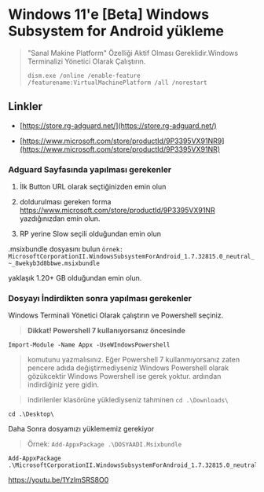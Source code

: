 # Windows 11'e [Beta] Windows Subsystem for Android yükleme

> "Sanal Makine Platform" Özelliği Aktif Olması Gereklidir.Windows Terminalizi Yönetici Olarak Çalıştırın.
> 
> ```
> dism.exe /online /enable-feature /featurename:VirtualMachinePlatform /all /norestart
> ```

## Linkler
- [https://store.rg-adguard.net/](https://store.rg-adguard.net/)

- [https://www.microsoft.com/store/productId/9P3395VX91NR9](https://www.microsoft.com/store/productId/9P3395VX91NR)

### Adguard Sayfasında yapılması gerekenler

1. İlk Button URL olarak seçtiğinizden emin olun

2. doldurulması gereken forma https://www.microsoft.com/store/productId/9P3395VX91NR yazdığınızdan emin olun.

3. RP yerine Slow seçili olduğundan emin olun

.msixbundle dosyasını bulun `örnek: MicrosoftCorporationII.WindowsSubsystemForAndroid_1.7.32815.0_neutral_~_8wekyb3d8bbwe.msixbundle`

yaklaşık 1.20+ GB olduğundan emin olun.


### Dosyayı İndirdikten sonra yapılması gerekenler

Windows Terminali Yönetici Olarak çalıştırın ve Powershell seçiniz.

> __**Dikkat!** Powershell 7 kullanıyorsanız öncesinde__
```
Import-Module -Name Appx -UseWIndowsPowershell 
```
> komutunu yazmalısınız. Eğer Powershell 7 kullanmıyorsanız zaten pencere adıda değiştirmediyseniz Windows Powershell olarak gözükcektir Windows Powershell ise gerek yoktur.
ardından indirdiğiniz yere gidin.


> indirilenler klasörüne yüklediyseniz tahminen `cd .\Downloads\`
```
cd .\Desktop\
```

Daha Sonra dosyamızı yüklememiz gerekiyor
> Örnek: `Add-AppxPackage .\DOSYAADI.Msixbundle`
```
Add-AppxPackage .\MicrosoftCorporationII.WindowsSubsystemForAndroid_1.7.32815.0_neutral___8wekyb3d8bbwe.Msixbundle
```

https://youtu.be/1YzlmSRS8O0
